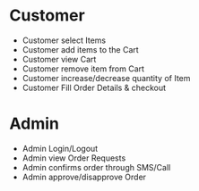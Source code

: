 
Customer
===============
- Customer select Items
- Customer add items to the Cart
- Customer view Cart
- Customer remove item from Cart
- Customer increase/decrease quantity of Item
- Customer Fill Order Details & checkout


Admin
================
- Admin Login/Logout
- Admin view Order Requests
- Admin confirms order through SMS/Call
- Admin approve/disapprove Order